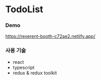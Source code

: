 # TodoList


### Demo
https://reverent-booth-c72ae2.netlify.app/

### 사용 기술
- react
- typescript
- redux & redux toolkit
